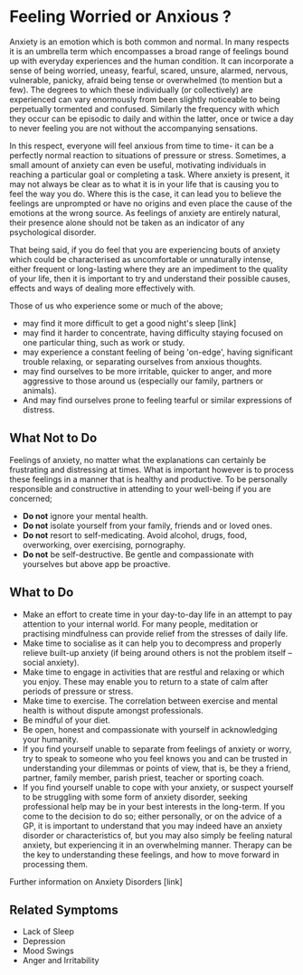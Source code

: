 # Feeling Worried or Anxious ?

Anxiety is an emotion which is both common and normal. In many respects it is an umbrella term which encompasses a broad range of feelings bound up with everyday experiences and the human condition. It can incorporate a sense of being worried, uneasy, fearful, scared, unsure, alarmed, nervous, vulnerable, panicky, afraid being tense or overwhelmed (to mention but a few). The degrees to which these individually (or collectively) are experienced can vary enormously from been slightly noticeable to being perpetually tormented and confused. Similarly the frequency with which they occur can be episodic to daily and within the latter, once or twice a day to never feeling you are not without the accompanying sensations.

In this respect, everyone will feel anxious from time to time- it can be a perfectly normal reaction to situations of pressure or stress. Sometimes, a small amount of anxiety can even be useful, motivating individuals in reaching a particular goal or completing a task. Where anxiety is present, it may not always be clear as to what it is in your life that is causing you to feel the way you do. Where this is the case, it can lead you to believe the feelings are unprompted or have no origins and even place the cause of the emotions at the wrong source. As feelings of anxiety are entirely natural, their presence alone should not be taken as an indicator of any psychological disorder.

That being said, if you do feel that you are experiencing bouts of anxiety which could be characterised as uncomfortable or unnaturally intense, either frequent or long-lasting where they are an impediment to the quality of your life, then it is important to try and understand their possible causes, effects and ways of dealing more effectively with.

Those of us who experience some or much of the above;

- may find it more difficult to get a good night's sleep [link]
- may find it harder to concentrate, having difficulty staying focused on one particular thing, such as work or study.
- may experience a constant feeling of being 'on-edge', having significant trouble relaxing, or separating ourselves from anxious thoughts.
- may find ourselves to be more irritable, quicker to anger, and more aggressive to those around us (especially our family, partners or animals).
- And may find ourselves prone to feeling tearful or similar expressions of distress.

## What Not to Do

Feelings of anxiety, no matter what the explanations can certainly be frustrating and distressing at times. What is important however is to process these feelings in a manner that is healthy and productive. To be personally responsible and constructive in attending to your well-being if you are concerned;

- **Do not** ignore your mental health.
- **Do not** isolate yourself from your family, friends and or loved ones.
- **Do not** resort to self-medicating. Avoid alcohol, drugs, food, overworking, over exercising, pornography.
- **Do not** be self-destructive. Be gentle and compassionate with yourselves but above app be proactive.

## What to Do

- Make an effort to create time in your day-to-day life in an attempt to pay attention to your internal world. For many people, meditation or practising mindfulness can provide relief from the stresses of daily life.
- Make time to socialise as it can help you to decompress and properly relieve built-up anxiety (if being around others is not the problem itself – social anxiety).
- Make time to engage in activities that are restful and relaxing or which you enjoy. These may enable you to return to a state of calm after periods of pressure or stress.
- Make time to exercise. The correlation between exercise and mental health is without dispute amongst professionals.
- Be mindful of your diet.
- Be open, honest and compassionate with yourself in acknowledging your humanity.
- If you find yourself unable to separate from feelings of anxiety or worry, try to speak to someone who you feel knows you and can be trusted in understanding your dilemmas or points of view, that is, be they a friend, partner, family member, parish priest, teacher or sporting coach.
- If you find yourself unable to cope with your anxiety, or suspect yourself to be struggling with some form of anxiety disorder, seeking professional help may be in your best interests in the long-term. If you come to the decision to do so; either personally, or on the advice of a GP, it is important to understand that you may indeed have an anxiety disorder or characteristics of, but you may also simply be feeling  natural anxiety, but experiencing it in an overwhelming manner. Therapy can be the key to understanding these feelings, and how to move forward in processing them.

Further information on Anxiety Disorders [link]

## Related Symptoms

- Lack of Sleep
- Depression
- Mood Swings
- Anger and Irritability